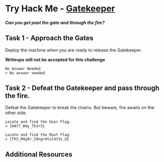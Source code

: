# Try Hack Me - [Gatekeeper](https://tryhackme.com/room/gatekeeper)
##### Can you get past the gate and through the fire?

## Task 1 - Approach the Gates 

Deploy the machine when you are ready to release the Gatekeeper.


**Writeups will not be accepted for this challenge**
```
No Answer Needed
> No answer needed
```

## Task 2 - Defeat the Gatekeeper and pass through the fire. 

Defeat the Gatekeeper to break the chains.  But beware, fire awaits on the other side.
```
Locate and find the User Flag.
> {H4lf_W4y_Th3r3}
```

```
Locate and find the Root Flag
> {Th3_M4y0r_C0ngr4tul4t3s_U}
```

## Additional Resources